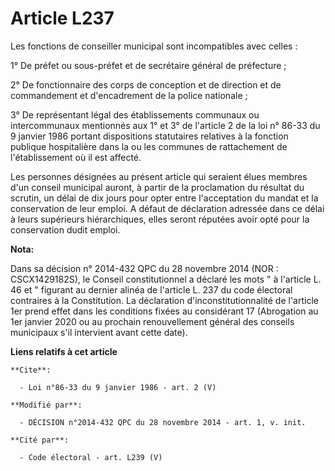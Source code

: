 # Article L237

Les fonctions de conseiller municipal sont incompatibles avec celles : 

1° De préfet ou sous-préfet et de secrétaire général de préfecture ; 

2° De fonctionnaire des corps de conception et de direction et de commandement et d'encadrement de la police nationale ; 

3° De représentant légal des établissements communaux ou intercommunaux mentionnés aux 1° et 3° de l'article 2 de la loi n°
86-33 du 9 janvier 1986 portant dispositions statutaires relatives à la fonction publique hospitalière dans la ou les
communes de rattachement de l'établissement où il est affecté. 

Les personnes désignées au présent article qui seraient élues membres d'un conseil municipal auront, à partir de la
proclamation du résultat du scrutin, un délai de dix jours pour opter entre l'acceptation du mandat et la conservation de
leur emploi. A défaut de déclaration adressée dans ce délai à leurs supérieurs hiérarchiques, elles seront réputées avoir
opté pour la conservation dudit emploi.

**Nota:**

Dans sa décision n° 2014-432 QPC du 28 novembre 2014 (NOR : CSCX1429182S), le Conseil constitutionnel a déclaré les mots " à
l'article L. 46 et " figurant au dernier alinéa de l'article L. 237 du code électoral contraires à la Constitution. La
déclaration d'inconstitutionnalité de l'article 1er prend effet dans les conditions fixées au considérant 17 (Abrogation au
1er janvier 2020 ou au prochain renouvellement général des conseils municipaux s'il intervient avant cette date).

**Liens relatifs à cet article**

	**Cite**:

	  - Loi n°86-33 du 9 janvier 1986 - art. 2 (V)

	**Modifié par**:

	  - DÉCISION n°2014-432 QPC du 28 novembre 2014 - art. 1, v. init.

	**Cité par**:

	  - Code électoral - art. L239 (V)
